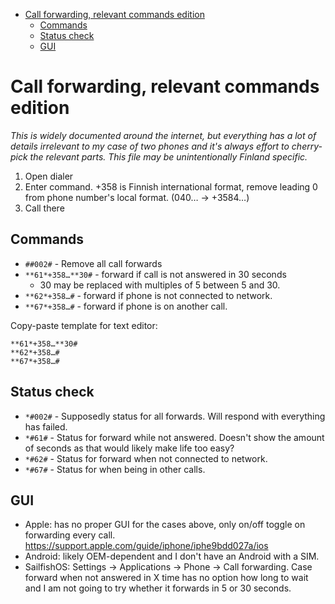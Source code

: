 <!-- START doctoc generated TOC please keep comment here to allow auto update -->
<!-- DON'T EDIT THIS SECTION, INSTEAD RE-RUN doctoc TO UPDATE -->

- [Call forwarding, relevant commands edition](#call-forwarding-relevant-commands-edition)
  - [Commands](#commands)
  - [Status check](#status-check)
  - [GUI](#gui)

<!-- END doctoc generated TOC please keep comment here to allow auto update -->

# Call forwarding, relevant commands edition

_This is widely documented around the internet, but everything has a lot
of details irrelevant to my case of two phones and it's always effort to
cherry-pick the relevant parts. This file may be unintentionally Finland
specific._

1. Open dialer
2. Enter command. +358 is Finnish international format, remove leading 0 from
   phone number's local format. (040… → +3584…)
3. Call there

## Commands

- `##002#` - Remove all call forwards
- `**61*+358…**30#` - forward if call is not answered in 30 seconds
  - 30 may be replaced with multiples of 5 between 5 and 30.
- `**62*+358…#` - forward if phone is not connected to network.
- `**67*+358…#` - forward if phone is on another call.

Copy-paste template for text editor:

```
**61*+358…**30#
**62*+358…#
**67*+358…#
```

## Status check

- `*#002#` - Supposedly status for all forwards. Will respond with everything
  has failed.
- `*#61#` - Status for forward while not answered. Doesn't show the amount of seconds as
  that would likely make life too easy?
- `*#62#` - Status for forward when not connected to network.
- `*#67#` - Status for when being in other calls.

## GUI

- Apple: has no proper GUI for the cases above, only on/off toggle on forwarding
  every call. https://support.apple.com/guide/iphone/iphe9bdd027a/ios
- Android: likely OEM-dependent and I don't have an Android with a SIM.
- SailfishOS: Settings → Applications → Phone → Call forwarding. Case forward when
  not answered in X time has no option how long to wait and I am not going to try
  whether it forwards in 5 or 30 seconds.
